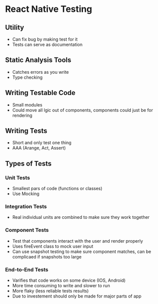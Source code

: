 # React Native Testing

## Utility
- Can fix bug by making test for it
- Tests can serve as documentation

## Static Analysis Tools
- Catches errors as you write
- Type checking

## Writing Testable Code
- Small modules
- Could move all lgic out of components, components could just be for rendering

## Writing Tests
- Short and only test one thing
- AAA (Arange, Act, Assert)

## Types of Tests

### Unit Tests
- Smallest pars of code (functions or classes)
- Use Mocking

### Integration Tests
- Real individual units are combined to make sure they work together

### Component Tests
- Test that components interact with the user and render properly
- Uses fireEvent class to mock user input
- Can use snapshot testing to make sure component matches, can be complicaed if snapshots too large

### End-to-End Tests
- Varifies that code works on some device (IOS, Android)
- More time consuming to write and slower to run
- More flaky (less reliable tests results)
- Due to investement should only be made for major parts of app